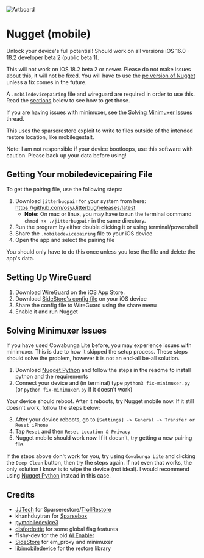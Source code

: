 ![Artboard](https://github.com/leminlimez/Nugget-Mobile/blob/1881fdc2b721fd2675a2909e7fbc24769d11bb53/readme-images/icon.png)

# Nugget (mobile)
Unlock your device's full potential! Should work on all versions iOS 16.0 - 18.2 developer beta 2 (public beta 1).

This will not work on iOS 18.2 beta 2 or newer. Please do not make issues about this, it will not be fixed. You will have to use the [pc version of Nugget](https://github.com/leminlimez/Nugget) unless a fix comes in the future.

A `.mobiledevicepairing` file and wireguard are required in order to use this. Read the [sections](#getting-your-mobiledevicepairing-file) below to see how to get those.

If you are having issues with minimuxer, see the [Solving Minimuxer Issues](#solving-minimuxer-issues) thread.

This uses the sparserestore exploit to write to files outside of the intended restore location, like mobilegestalt.

Note: I am not responsible if your device bootloops, use this software with caution. Please back up your data before using!

## Getting Your mobiledevicepairing File
To get the pairing file, use the following steps:
1. Download `jitterbugpair` for your system from here: <https://github.com/osy/Jitterbug/releases/latest>
    - **Note:** On mac or linux, you may have to run the terminal command `chmod +x ./jitterbugpair` in the same directory.
2. Run the program by either double clicking it or using terminal/powershell
3. Share the `.mobiledevicepairing` file to your iOS device
4. Open the app and select the pairing file

You should only have to do this once unless you lose the file and delete the app's data.

## Setting Up WireGuard
1. Download [WireGuard](<https://apps.apple.com/us/app/wireguard/id1441195209>) on the iOS App Store.
2. Download [SideStore's config file](https://github.com/sidestore/sidestore/releases/download/0.1.1/sidestore.conf) on your iOS device
3. Share the config file to WireGuard using the share menu
4. Enable it and run Nugget

## Solving Minimuxer Issues
If you have used Cowabunga Lite before, you may experience issues with minimuxer. This is due to how it skipped the setup process.
These steps should solve the problem, however it is not an end-all be-all solution.
1. Download [Nugget Python](https://github.com/leminlimez/Nugget) and follow the steps in the readme to install python and the requirements
2. Connect your device and (in terminal) type `python3 fix-minimuxer.py` (or `python fix-minimuxer.py` if it doesn't work)

Your device should reboot. After it reboots, try Nugget mobile now. If it still doesn't work, follow the steps below:

3. After your device reboots, go to `[Settings] -> General -> Transfer or Reset iPhone`
4. Tap `Reset` and then `Reset Location & Privacy`
5. Nugget mobile should work now. If it doesn't, try getting a new pairing file.

If the steps above don't work for you, try using `Cowabunga Lite` and clicking the `Deep Clean` button, then try the steps again.
If not even that works, the only solution I know is to wipe the device (not ideal). I would recommend using [Nugget Python](https://github.com/leminlimez/Nugget) instead in this case.

## Credits
- [JJTech](https://github.com/JJTech0130) for Sparserestore/[TrollRestore](https://github.com/JJTech0130/TrollRestore)
- khanhduytran for [Sparsebox](https://github.com/khanhduytran0/SparseBox)
- [pymobiledevice3](https://github.com/doronz88/pymobiledevice3)
- [disfordottie](https://x.com/disfordottie) for some global flag features
- f1shy-dev for the old [AI Enabler](https://gist.github.com/f1shy-dev/23b4a78dc283edd30ae2b2e6429129b5#file-eligibility-plist)
- [SideStore](https://sidestore.io/) for em_proxy and minimuxer
- [libimobiledevice](https://libimobiledevice.org) for the restore library
